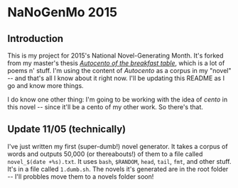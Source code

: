 # NaNoGenMo 2015

## Introduction

This is my project for 2015's National Novel-Generating Month. It's forked
from my master's thesis _[Autocento of the breakfast table][]_, which is a lot
of poems n' stuff.  I'm using the content of _Autocento_ as a corpus in my
"novel" -- and that's all I know about it right now.  I'll be updating this
README as I go and know more things.

I do know one other thing: I'm going to be working with the idea of _cento_ in
this novel -- since it'll be a cento of my other work.  So there's that.

[Autocento of the breakfast table]: http://autocento.me

[cento]: http://autocento.me/about.html#cento-or-just-like-everyone-else

## Update 11/05 (technically)

I've just written my first (super-dumb!) novel generator.  It takes a corpus
of words and outputs 50,000 (or thereabouts!) of them to a file called
`novel_$(date +%s).txt`.  It uses `bash`, `$RANDOM`, `head`, `tail`, `fmt`,
and other stuff.  It's in a file called `1.dumb.sh`.  The novels it's
generated are in the root folder -- I'll probbles move them to a novels folder
soon!
